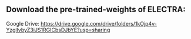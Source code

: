 ## Download the pre-trained-weights of ELECTRA: 
Google Drive: https://drive.google.com/drive/folders/1kOjp4v-YzgllvbyZ3iJS1RGICbsDJbYE?usp=sharing
